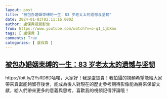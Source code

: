 ```yaml
---
layout: post
title: "被包办婚姻束缚的一生：83 岁老太太的遗憾与坚韧"
date: 2024-01-03T02:11:16.000Z
author: 盧保貴視覺影像
from: https://www.youtube.com/watch?v=o-q1_1jbXmo
tags: [ 盧保貴 ]
comments: True
categories: [ 盧保貴 ]
---
```

<!--1704247876000-->
[被包办婚姻束缚的一生：83 岁老太太的遗憾与坚韧](https://www.youtube.com/watch?v=o-q1_1jbXmo)
------

<div>
https://bit.ly/2YsRD8D哈嘍，大家好！我是盧寶貴！我拍攝的視頻希望能給大家帶來貢獻能夠留存後世，能成為後人對現在的歷史參考期待影像能為將來保留文獻，給人們帶來更多的意義與思考。喜歡我的視頻記得評論哦！
</div>
